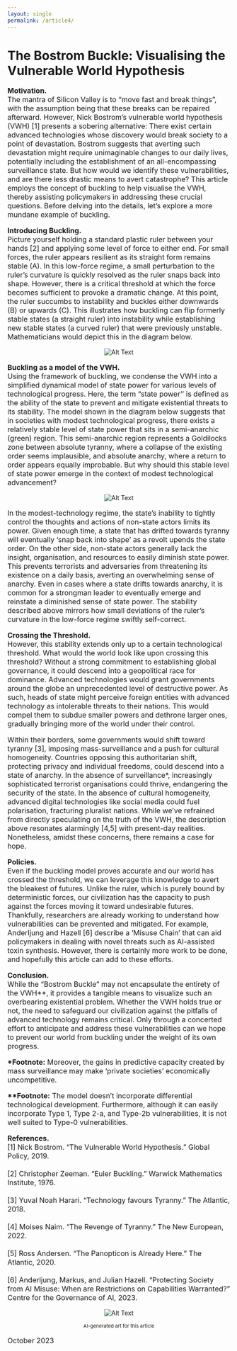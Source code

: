 ```yaml
---
layout: single
permalink: /article4/
---
```

<h1>The Bostrom Buckle: Visualising the Vulnerable World Hypothesis</h1>

<p style="font-size: 16px;"><b>Motivation.</b><br>
The mantra of Silicon Valley is to “move fast and break things”, with the assumption being that these breaks can be repaired afterward. However, Nick Bostrom’s vulnerable world hypothesis (VWH) [1] presents a sobering alternative: There exist certain advanced technologies whose discovery would break society to a point of devastation. Bostrom suggests that averting such devastation might require unimaginable changes to our daily lives, potentially including the establishment of an all-encompassing surveillance state. But how would we identify these vulnerabilities, and are there less drastic means to avert catastrophe? This article employs the concept of buckling to help visualise the VWH, thereby assisting policymakers in addressing these crucial questions. Before delving into the details, let’s explore a more mundane example of buckling.<br> 

<p style="font-size: 16px;"><b>Introducing Buckling.</b><br>
Picture yourself holding a standard plastic ruler between your hands [2] and applying some level of force to either end. For small forces, the ruler appears resilient as its straight form remains stable (A). In this low-force regime, a small perturbation to the ruler’s curvature is quickly resolved as the ruler snaps back into shape. However, there is a critical threshold at which the force becomes sufficient to provoke a dramatic change. At this point, the ruler succumbs to instability and buckles either downwards (B) or upwards (C). This illustrates how buckling can flip formerly stable states (a straight ruler) into instability while establishing new stable states (a curved ruler) that were previously unstable. Mathematicians would depict this in the diagram below.<br>

<p align="center">
  <img src="/art4_1.png" alt="Alt Text">
</p>

<p style="font-size: 16px;"><b>Buckling as a model of the VWH.</b><br>
Using the framework of buckling, we condense the VWH into a simplified dynamical model of state power for various levels of technological progress. Here, the term “state power’’ is defined as the ability of the state to prevent and mitigate existential threats to its stability. The model shown in the diagram below suggests that in societies with modest technological progress, there exists a relatively stable level of state power that sits in a semi-anarchic (green) region. This semi-anarchic region represents a Goldilocks zone between absolute tyranny, where a collapse of the existing order seems implausible, and absolute anarchy, where a return to order appears equally improbable. But why should this stable level of state power emerge in the context of modest technological advancement?<br>

<p align="center">
  <img src="/art4_2.png" alt="Alt Text">
</p>

<p style="font-size: 16px;">In the modest-technology regime, the state’s inability to tightly control the thoughts and actions of non-state actors limits its power. Given enough time, a state that has drifted towards tyranny will eventually ‘snap back into shape’ as a revolt upends the state order. On the other side, non-state actors generally lack the insight, organisation, and resources to easily diminish state power. This prevents terrorists and adversaries from threatening its existence on a daily basis, averting an overwhelming sense of anarchy. Even in cases where a state drifts towards anarchy, it is common for a strongman leader to eventually emerge and reinstate a diminished sense of state power. The stability described above mirrors how small deviations of the ruler’s curvature in the low-force regime swiftly self-correct.<br>

<p style="font-size: 16px;"><b>Crossing the Threshold.</b><br>
However, this stability extends only up to a certain technological threshold. What would the world look like upon crossing this threshold? Without a strong commitment to establishing global governance, it could descend into a geopolitical race for dominance. Advanced technologies would grant governments around the globe an unprecedented level of destructive power. As such, heads of state might perceive foreign entities with advanced technology as intolerable threats to their nations. This would compel them to subdue smaller powers and dethrone larger ones, gradually bringing more of the world under their control.<br>

<p style="font-size: 16px;">Within their borders, some governments would shift toward tyranny [3], imposing mass-surveillance and a push for cultural homogeneity. Countries opposing this authoritarian shift, protecting privacy and individual freedoms, could descend into a state of anarchy. In the absence of surveillance*, increasingly sophisticated terrorist organisations could thrive, endangering the security of the state. In the absence of cultural homogeneity, advanced digital technologies like social media could fuel polarisation, fracturing pluralist nations. While we’ve refrained from directly speculating on the truth of the VWH, the description above resonates alarmingly [4,5] with present-day realities. Nonetheless, amidst these concerns, there remains a case for hope.<br>

<p style="font-size: 16px;"><b>Policies.</b><br>
Even if the buckling model proves accurate and our world has crossed the threshold, we can leverage this knowledge to avert the bleakest of futures. Unlike the ruler, which is purely bound by deterministic forces, our civilization has the capacity to push against the forces moving it toward undesirable futures. Thankfully, researchers are already working to understand how vulnerabilities can be prevented and mitigated. For example, Anderljung and Hazell [6] describe a ‘Misuse Chain’ that can aid policymakers in dealing with novel threats such as AI-assisted toxin synthesis. However, there is certainly more work to be done, and hopefully this article can add to these efforts.<br>
  
<p style="font-size: 16px;"><b>Conclusion.</b><br>
While the “Bostrom Buckle” may not encapsulate the entirety of the VWH**, it provides a tangible means to visualize such an overbearing existential problem. Whether the VWH holds true or not, the need to safeguard our civilization against the pitfalls of advanced technology remains critical. Only through a concerted effort to anticipate and address these vulnerabilities can we hope to prevent our world from buckling under the weight of its own progress.<br>

<p style="font-size: 16px;"><b>*Footnote:</b>
Moreover, the gains in predictive capacity created by mass surveillance may make ‘private societies’ economically uncompetitive.<br>

<p style="font-size: 16px;"><b>**Footnote:</b>
The model doesn’t incorporate differential technological development. Furthermore, although it can easily incorporate Type 1, Type 2-a, and Type-2b vulnerabilities, it is not well suited to Type-0 vulnerabilities.<br>
  
<p style="font-size: 16px;"><b>References.</b><br>
[1] Nick Bostrom. “The Vulnerable World Hypothesis.” Global Policy, 2019. <br>
<br>
[2] Christopher Zeeman. “Euler Buckling.” Warwick Mathematics Institute, 1976. <br>
<br>
[3] Yuval Noah Harari. “Technology favours Tyranny.” The Atlantic, 2018. <br>
<br>
[4] Moises Naim. “The Revenge of Tyranny.” The New European, 2022. <br>
<br>
[5] Ross Andersen. “The Panopticon is Already Here.” The Atlantic, 2020. <br>
<br>
[6] Anderljung, Markus, and Julian Hazell. “Protecting Society from AI Misuse: When are Restrictions on Capabilities Warranted?” Centre for the Governance of AI, 2023. <br>

<p align="center">
  <img src="/art4_3.webp" alt="Alt Text">
</p>
<p align="center" style="font-size: 11px;"> AI-generated art for this article </p>
<p style="font-size: 16px;"> October 2023 </p>
